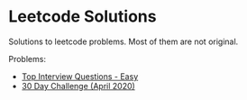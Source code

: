 # Leetcode Solutions

Solutions to leetcode problems. Most of them are not original.

Problems:

* [Top Interview Questions - Easy](https://leetcode.com/explore/interview/card/top-interview-questions-easy/)
* [30 Day Challenge (April 2020)](https://leetcode.com/explore/featured/card/30-day-leetcoding-challenge/)

